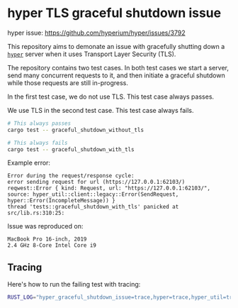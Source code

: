 # hyper TLS graceful shutdown issue

hyper issue: https://github.com/hyperium/hyper/issues/3792

This repository aims to demonate an issue with gracefully shutting down a [`hyper`] server
when it uses Transport Layer Security (TLS).

The repository contains two test cases.
In both test cases we start a server, send many concurrent requests to it, and then initiate a graceful shutdown while
those requests are still in-progress.

In the first test case, we do not use TLS. This test case always passes.

We use TLS in the second test case. This test case always fails.

```sh
# This always passes
cargo test -- graceful_shutdown_without_tls

# This always fails
cargo test -- graceful_shutdown_with_tls
```

Example error:

```text
Error during the request/response cycle:
error sending request for url (https://127.0.0.1:62103/)
reqwest::Error { kind: Request, url: "https://127.0.0.1:62103/", source: hyper_util::client::legacy::Error(SendRequest, hyper::Error(IncompleteMessage)) }
thread 'tests::graceful_shutdown_with_tls' panicked at src/lib.rs:310:25:
```

Issue was reproduced on:

```text
MacBook Pro 16-inch, 2019
2.4 GHz 8-Core Intel Core i9
```

## Tracing

Here's how to run the failing test with tracing:

```sh
RUST_LOG="hyper_graceful_shutdown_issue=trace,hyper=trace,hyper_util=trace" RUSTFLAGS='--cfg hyper_unstable_tracing' cargo test --features hyper-tracing -- graceful_shutdown_with_tls
```

[`hyper`]: https://github.com/hyperium/hyper
